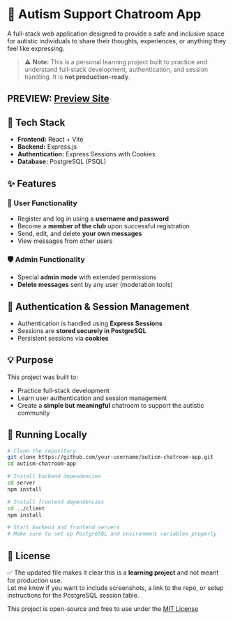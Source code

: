 # 🧠 Autism Support Chatroom App

A full-stack web application designed to provide a safe and inclusive space for autistic individuals to share their thoughts, experiences, or anything they feel like expressing.

> ⚠️ **Note:** This is a personal learning project built to practice and understand full-stack development, authentication, and session handling. It is **not production-ready**.

## PREVIEW: [Preview Site](https://autistic-club-8ano.onrender.com/)

## 🔧 Tech Stack

- **Frontend:** React + Vite
- **Backend:** Express.js
- **Authentication:** Express Sessions with Cookies
- **Database:** PostgreSQL (PSQL)

## ✨ Features

### 🧑 User Functionality

- Register and log in using a **username and password**
- Become a **member of the club** upon successful registration
- Send, edit, and delete **your own messages**
- View messages from other users

### 🛡️ Admin Functionality

- Special **admin mode** with extended permissions
- **Delete messages** sent by any user (moderation tools)

## 🔐 Authentication & Session Management

- Authentication is handled using **Express Sessions**
- Sessions are **stored securely in PostgreSQL**
- Persistent sessions via **cookies**

## 💡 Purpose

This project was built to:

- Practice full-stack development
- Learn user authentication and session management
- Create a **simple but meaningful** chatroom to support the autistic community

## 🚀 Running Locally

```bash
# Clone the repository
git clone https://github.com/your-username/autism-chatroom-app.git
cd autism-chatroom-app

# Install backend dependencies
cd server
npm install

# Install frontend dependencies
cd ../client
npm install

# Start backend and frontend servers
# Make sure to set up PostgreSQL and environment variables properly
```

## 📝 License

✅ The updated file makes it clear this is a **learning project** and not meant for production use.  
Let me know if you want to include screenshots, a link to the repo, or setup instructions for the PostgreSQL session table.

This project is open-source and free to use under the [MIT License](LICENSE)
